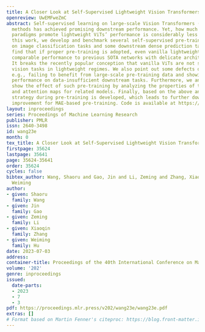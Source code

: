 ```yaml
---
title: A Closer Look at Self-Supervised Lightweight Vision Transformers
openreview: UwEMFweZmC
abstract: Self-supervised learning on large-scale Vision Transformers (ViTs) as pre-training
  methods has achieved promising downstream performance. Yet, how much these pre-training
  paradigms promote lightweight ViTs’ performance is considerably less studied. In
  this work, we develop and benchmark several self-supervised pre-training methods
  on image classification tasks and some downstream dense prediction tasks. We surprisingly
  find that if proper pre-training is adopted, even vanilla lightweight ViTs show
  comparable performance to previous SOTA networks with delicate architecture design.
  It breaks the recently popular conception that vanilla ViTs are not suitable for
  vision tasks in lightweight regimes. We also point out some defects of such pre-training,
  e.g., failing to benefit from large-scale pre-training data and showing inferior
  performance on data-insufficient downstream tasks. Furthermore, we analyze and clearly
  show the effect of such pre-training by analyzing the properties of the layer representation
  and attention maps for related models. Finally, based on the above analyses, a distillation
  strategy during pre-training is developed, which leads to further downstream performance
  improvement for MAE-based pre-training. Code is available at https://github.com/wangsr126/mae-lite.
layout: inproceedings
series: Proceedings of Machine Learning Research
publisher: PMLR
issn: 2640-3498
id: wang23e
month: 0
tex_title: A Closer Look at Self-Supervised Lightweight Vision Transformers
firstpage: 35624
lastpage: 35641
page: 35624-35641
order: 35624
cycles: false
bibtex_author: Wang, Shaoru and Gao, Jin and Li, Zeming and Zhang, Xiaoqin and Hu,
  Weiming
author:
- given: Shaoru
  family: Wang
- given: Jin
  family: Gao
- given: Zeming
  family: Li
- given: Xiaoqin
  family: Zhang
- given: Weiming
  family: Hu
date: 2023-07-03
address: 
container-title: Proceedings of the 40th International Conference on Machine Learning
volume: '202'
genre: inproceedings
issued:
  date-parts:
  - 2023
  - 7
  - 3
pdf: https://proceedings.mlr.press/v202/wang23e/wang23e.pdf
extras: []
# Format based on Martin Fenner's citeproc: https://blog.front-matter.io/posts/citeproc-yaml-for-bibliographies/
---
```

